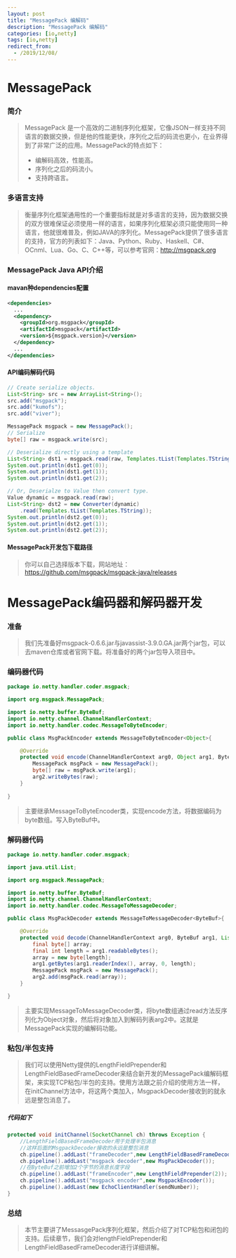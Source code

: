 ```yaml
---
layout: post
title: "MessagePack 编解码"
description: "MessagePack 编解码"
categories: [io,netty]
tags: [io,netty]
redirect_from:
  - /2019/12/08/
---
```

# MessagePack
### 简介
> MessagePack 是一个高效的二进制序列化框架，它像JSON一样支持不同语言的数据交换，但是他的性能更快，序列化之后的码流也更小，在业界得到了非常广泛的应用。MessagePack的特点如下：
> * 编解码高效，性能高。
> * 序列化之后的码流小。
> * 支持跨语言。

### 多语言支持
> 衡量序列化框架通用性的一个重要指标就是对多语言的支持，因为数据交换的双方很难保证必须使用一样的语言，如果序列化框架必须只能使用同一种语言，他就很难普及，例如JAVA的序列化。MessagePack提供了很多语言的支持，官方的列表如下：Java、Python、Ruby、Haskell、C#、OCnml、Lua、Go、C、C++等，可以参考官网：http://msgpack.org

### MessagePack Java API介绍

#### mavan种dependencies配置

``` xml
<dependencies>
  ...
  <dependency>
    <groupId>org.msgpack</groupId>
    <artifactId>msgpack</artifactId>
    <version>${msgpack.version}</version>
  </dependency>
  ...
</dependencies>
```
#### API编码解码代码

``` java
// Create serialize objects.
List<String> src = new ArrayList<String>();
src.add("msgpack");
src.add("kumofs");
src.add("viver");

MessagePack msgpack = new MessagePack();
// Serialize
byte[] raw = msgpack.write(src);

// Deserialize directly using a template
List<String> dst1 = msgpack.read(raw, Templates.tList(Templates.TString));
System.out.println(dst1.get(0));
System.out.println(dst1.get(1));
System.out.println(dst1.get(2));

// Or, Deserialze to Value then convert type.
Value dynamic = msgpack.read(raw);
List<String> dst2 = new Converter(dynamic)
    .read(Templates.tList(Templates.TString));
System.out.println(dst2.get(0));
System.out.println(dst2.get(1));
System.out.println(dst2.get(2));
```

#### MessagePack开发包下载路径

> 你可以自己选择版本下载，网站地址：https://github.com/msgpack/msgpack-java/releases

# MessagePack编码器和解码器开发

### 准备

> 我们先准备好msgpack-0.6.6.jar与javassist-3.9.0.GA.jar两个jar包，可以去maven仓库或者官网下载。将准备好的两个jar包导入项目中。

### 编码器代码

``` java
package io.netty.handler.coder.msgpack;

import org.msgpack.MessagePack;

import io.netty.buffer.ByteBuf;
import io.netty.channel.ChannelHandlerContext;
import io.netty.handler.codec.MessageToByteEncoder;

public class MsgPackEncoder extends MessageToByteEncoder<Object>{

	@Override
	protected void encode(ChannelHandlerContext arg0, Object arg1, ByteBuf arg2) throws Exception {
		MessagePack msgPack = new MessagePack();
		byte[] raw = msgPack.write(arg1);
		arg2.writeBytes(raw);
	}
	
}

```

> 主要继承MessageToByteEncoder类，实现encode方法，将数据编码为byte数组。写入ByteBuf中。

### 解码器代码

``` java
package io.netty.handler.coder.msgpack;

import java.util.List;

import org.msgpack.MessagePack;

import io.netty.buffer.ByteBuf;
import io.netty.channel.ChannelHandlerContext;
import io.netty.handler.codec.MessageToMessageDecoder;

public class MsgPackDecoder extends MessageToMessageDecoder<ByteBuf>{

	@Override
	protected void decode(ChannelHandlerContext arg0, ByteBuf arg1, List<Object> arg2) throws Exception {
		final byte[] array;
		final int length = arg1.readableBytes();
		array = new byte[length];
		arg1.getBytes(arg1.readerIndex(), array, 0, length);
		MessagePack msgPack = new MessagePack();
		arg2.add(msgPack.read(array));
	}

}

```

> 主要实现MessageToMessageDecoder类，将byte数组通过read方法反序列化为Object对象，然后将对象加入到解码列表arg2中。这就是MessagePack实现的编解码功能。 

### 粘包/半包支持

> 我们可以使用Netty提供的LengthFieldPrepender和LengthFieldBasedFrameDecoder来结合新开发的MessagePack编解码框架，来实现TCP粘包/半包的支持。使用方法跟之前介绍的使用方法一样，在initChannel方法中，将这两个类加入，MsgpackDecoder接收到的就永远是整包消息了。

##### 代码如下
``` java
protected void initChannel(SocketChannel ch) throws Exception {
	//LengthFieldBasedFrameDecoder用于处理半包消息
	//这样后面的MsgpackDecoder接收的永远是整包消息
	ch.pipeline().addLast("frameDecoder",new LengthFieldBasedFrameDecoder(65535,0,2,0,2));
	ch.pipeline().addLast("msgpack decoder",new MsgPackDecoder());
	//在ByteBuf之前增加2个字节的消息长度字段
	ch.pipeline().addLast("frameEncoder",new LengthFieldPrepender(2)); 
	ch.pipeline().addLast("msgpack encoder",new MsgpackEncoder());
	ch.pipeline().addLast(new EchoClientHandler(sendNumber));
}
```

### 总结

> 本节主要讲了MessasgePack序列化框架，然后介绍了对TCP粘包和闭包的支持。后续章节，我们会对lengthFieldPrepender和LengthFieldBasedFrameDecoder进行详细讲解。